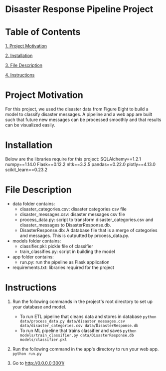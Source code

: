 # Disaster Response Pipeline Project

# Table of Contents

[1. Project Motivation](#Project-Motivation)

[2. Installation](#Installation)

[3. File Description](#File-Description)

[4. Instructions](#Instructions)

# Project Motivation
For this project, we used the disaster data from Figure Eight to build a model to classify disaster messages. A pipeline and a web app are built such that future new messages can be processed smoothly and that results can be visualized easily.  

# Installation
Below are the libraries require for this project: 
SQLAlchemy==1.2.1 
numpy==1.14.0 
Flask==0.12.2 
nltk==3.2.5 
pandas==0.22.0 
plotly==4.13.0 
scikit_learn==0.23.2  

# File Description
* data folder contains:
  * disaster_categories.csv: disaster categories csv file
  * disaster_messages.csv: disaster messages csv file
  * process_data.py: script to transform disaster_categories.csv and disaster_messages to DisasterResponse.db. 
  * DisasterResponse.db: A database file that is a merge of categories and messages. This is outputted by prcoess_data.py.
* models folder contains:
  * classifier.pkl: pickle file of classifier 
  * train_classifies.py: script in building the model
* app folder contains:
  * run.py: run the pipeline as Flask application
* requirements.txt: libraries required for the project

# Instructions
1. Run the following commands in the project's root directory to set up your database and model.

    - To run ETL pipeline that cleans data and stores in database
        `python data/process_data.py data/disaster_messages.csv data/disaster_categories.csv data/DisasterResponse.db`
    - To run ML pipeline that trains classifier and saves
        `python models/train_classifier.py data/DisasterResponse.db models/classifier.pkl`

2. Run the following command in the app's directory to run your web app.
    `python run.py`

3. Go to http://0.0.0.0:3001/
